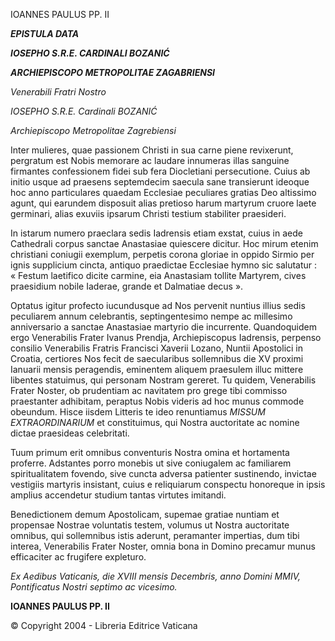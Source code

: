 IOANNES PAULUS PP. II

***EPISTULA DATA***

***IOSEPHO S.R.E. CARDINALI BOZANIĆ***

***ARCHIEPISCOPO METROPOLITAE ZAGABRIENSI***

*Venerabili Fratri Nostro*

*IOSEPHO S.R.E. Cardinali BOZANIĆ*

*Archiepiscopo Metropolitae Zagrebiensi*

Inter mulieres, quae passionem Christi in sua carne piene revixerunt, pergratum est Nobis memorare ac laudare innumeras illas sanguine firmantes confessionem fidei sub fera Diocletiani persecutione. Cuius ab initio usque ad praesens septemdecim saecula sane transierunt ideoque hoc anno particulares quaedam Ecclesiae peculiares gratias Deo altissimo agunt, qui earundem disposuit alias pretioso harum martyrum cruore laete germinari, alias exuviis ipsarum Christi testium stabiliter praesideri.

In istarum numero praeclara sedis Iadrensis etiam exstat, cuius in aede Cathedrali corpus sanctae Anastasiae quiescere dicitur. Hoc mirum etenim christiani coniugii exemplum, perpetis corona gloriae in oppido Sirmio per ignis supplicium cincta, antiquo praedictae Ecclesiae hymno sic salutatur : « Festum laetifico dicite carmine, eia Anastasiam tollite Martyrem, cives praesidium nobile Iaderae, grande et Dalmatiae decus ».

Optatus igitur profecto iucundusque ad Nos pervenit nuntius illius sedis peculiarem annum celebrantis, septingentesimo nempe ac millesimo anniversario a sanctae Anastasiae martyrio die incurrente. Quandoquidem ergo Venerabilis Frater Ivanus Prendja, Archiepiscopus Iadrensis, perpenso consilio Venerabilis Fratris Francisci Xaverii Lozano, Nuntii Apostolici in Croatia, certiores Nos fecit de saecularibus sollemnibus die XV proximi Ianuarii mensis peragendis, eminentem aliquem praesulem illuc mittere libentes statuimus, qui personam Nostram gereret. Tu quidem, Venerabilis Frater Noster, ob prudentiam ac navitatem pro grege tibi commisso praestanter adhibitam, peraptus Nobis videris ad hoc munus commode obeundum. Hisce iisdem Litteris te ideo renuntiamus *MISSUM EXTRAORDINARIUM* et constituimus, qui Nostra auctoritate ac nomine dictae praesideas celebritati.

Tuum primum erit omnibus conventuris Nostra omina et hortamenta proferre. Adstantes porro monebis ut sive coniugalem ac familiarem spiritualitatem fovendo, sive cuncta adversa patienter sustinendo, invictae vestigiis martyris insistant, cuius e reliquiarum conspectu honoreque in ipsis amplius accendetur studium tantas virtutes imitandi.

Benedictionem demum Apostolicam, supemae gratiae nuntiam et propensae Nostrae voluntatis testem, volumus ut Nostra auctoritate omnibus, qui sollemnibus istis aderunt, peramanter impertias, dum tibi interea, Venerabilis Frater Noster, omnia bona in Domino precamur munus efficaciter ac frugifere expleturo.

*Ex Aedibus Vaticanis, die XVIII mensis Decembris, anno Domini MMIV, Pontificatus Nostri septimo ac vicesimo.*

**IOANNES PAULUS PP. II**

© Copyright 2004 - Libreria Editrice Vaticana